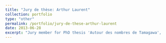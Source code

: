 ```yaml
---
title: "Jury de thèse: Arthur Laurent"
collection: portfolio
type: "other"
permalink: /portfolio/jury-de-these-arthur-laurent
date: 2013-06-28
excerpt: "Jury member for PhD thesis 'Autour des nombres de Tamagawa', Bordeaux."
---
```

